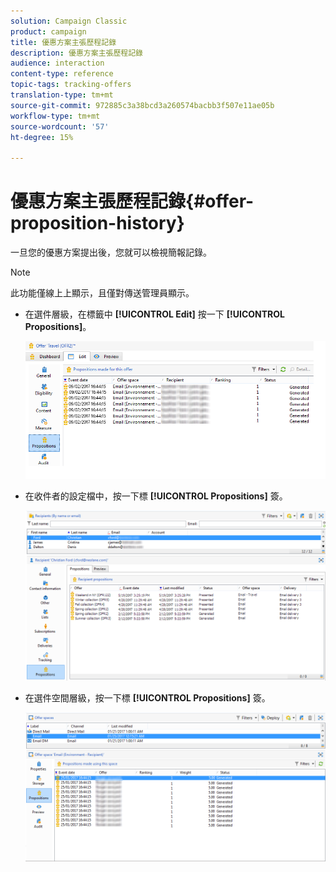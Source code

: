 ```yaml
---
solution: Campaign Classic
product: campaign
title: 優惠方案主張歷程記錄
description: 優惠方案主張歷程記錄
audience: interaction
content-type: reference
topic-tags: tracking-offers
translation-type: tm+mt
source-git-commit: 972885c3a38bcd3a260574bacbb3f507e11ae05b
workflow-type: tm+mt
source-wordcount: '57'
ht-degree: 15%

---
```



# 優惠方案主張歷程記錄{#offer-proposition-history}

一旦您的優惠方案提出後，您就可以檢視簡報記錄。

>[!NOTE]
>
>此功能僅線上上顯示，且僅對傳送管理員顯示。

* 在選件層級，在標籤中 **[!UICONTROL Edit]** 按一下 **[!UICONTROL Propositions]**。

   ![](assets/offer_followup_006.png)

* 在收件者的設定檔中，按一下標 **[!UICONTROL Propositions]** 簽。

   ![](assets/offer_followup_002.png)

* 在選件空間層級，按一下標 **[!UICONTROL Propositions]** 簽。

   ![](assets/offer_space_prop_001_b.png)

